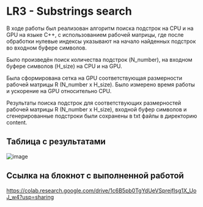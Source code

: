 # LR3 - Substrings search
В ходе работы был реализован алгоритм поиска подстрок на CPU и на GPU на языке C++, с использованием рабочей матрицы, где после обработки нулевые индексы указывают на начало найденных подстрок во входном буфере символов.

Было произведён поиск количества подстрок (N_number), на входном буфере символов (H_size) на CPU и на GPU.

Была сформирована сетка на GPU соответствующая размерности рабочей матрицы R (N_number x H_size). Было измерено время работы и ускорение на GPU относительно CPU.

Результаты поиска подстрок для соответствующих размерностей рабочей матрицы R (N_number x H_size), входной буфер символов и сгенерированные подстроки были сохранены в txt файлы в директорию content.

## Таблица с результатами
![image](https://github.com/badasqi/HPC-LABs/assets/78803025/8cd0a6ad-1e87-40ea-96c0-e5c600de79a7)


## Ссылка на блокнот с выполненной работой

https://colab.research.google.com/drive/1c6B5pb0TgYdUeVSprejfIsg1X_UoJ_w4?usp=sharing
